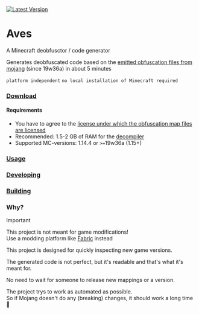 [![Latest Version](https://img.shields.io/github/v/release/BaseMC/Aves)](https://github.com/BaseMC/Aves/releases)

# Aves
A Minecraft deobfusctor / code generator

Generates deobfuscated code based on the [emitted obfuscation files from mojang](https://www.minecraft.net/article/minecraft-snapshot-19w36a) (since 19w36a) in about 5 minutes

``platform independent`` ``no local installation of Minecraft required``

### [Download](https://github.com/BaseMC/Aves/releases/latest)

#### Requirements
* You have to agree to the [license under which the obfuscation map files are licensed](https://minecraft.gamepedia.com/Obfuscation_map#License)
* Recommended: 1.5-2 GB of RAM for the [decompiler](https://github.com/Vineflower/vineflower)
* Supported MC-versions: 1.14.4 or ``>=``19w36a (1.15+)

### [Usage](docs/Usage.md)

### [Developing](docs/Developing.md)

### [Building](docs/Building.md)

### Why?
> [!IMPORTANT]
> This project is not meant for game modifications!<br/>
> Use a modding platform like [Fabric](https://fabricmc.net/) instead

This project is designed for quickly inspecting new game versions.

The generated code is not perfect, but it's readable and that's what it's meant for.

No need to wait for someone to release new mappings or a version.

The project trys to work as automated as possible.<br/>
So if Mojang doesn't do any (breaking) changes, it should work a long time :t-rex:
